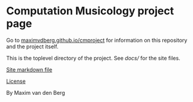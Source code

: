 # Computation Musicology project page
Go to [maximvdberg.github.io/cmproject](maximvdberg.github.io/cmproject) for information on this repository and the project itself.

This is the toplevel directory of the project. See *docs/* for the site files.

[Site markdown file](./docs/README.md)

[License](LICENSE)

By Maxim van den Berg
